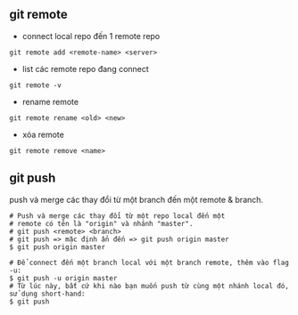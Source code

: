 ## git remote

- connect local repo đến 1 remote repo

```
git remote add <remote-name> <server>
```

- list các remote repo đang connect

```
git remote -v
```

- rename remote

```
git remote rename <old> <new>
```

- xóa remote

```
git remote remove <name>
```

## git push

push và merge các thay đổi từ một branch đến một remote & branch.

```
# Push và merge các thay đổi từ một repo local đến một
# remote có tên là "origin" và nhánh "master".
# git push <remote> <branch>
# git push => mặc định ẩn đến => git push origin master
$ git push origin master

# Để connect đến một branch local với một branch remote, thêm vào flag -u:
$ git push -u origin master
# Từ lúc này, bất cứ khi nào bạn muốn push từ cùng một nhánh local đó, sử dụng short-hand:
$ git push
```
